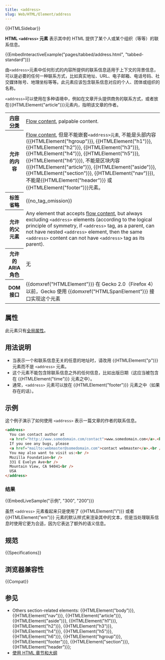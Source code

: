 ```yaml
---
title: <address>
slug: Web/HTML/Element/address
---
```


{{HTMLSidebar}}

**HTML `<address>` 元素** 表示其中的 HTML 提供了某个人或某个组织（等等）的联系信息。

{{EmbedInteractiveExample("pages/tabbed/address.html", "tabbed-standard")}}

由`<address>`元素中任何形式的内容所提供的联系信息适用于上下文的背景信息，可以是必要的任何一种联系方式，比如真实地址、URL、电子邮箱、电话号码、社交媒体账号、地理坐标等等。此元素应该包含联系信息对应的个人、团体或组织的名称。

`<address>`可以使用在多种语境中，例如在文章开头提供商务的联系方式，或者放在{{HTMLElement("article")}}元素内，指明该文章的作者。

<table class="properties">
 <tbody>
  <tr>
   <th scope="row"><a href="/zh-cn/docs/Web/HTML/Content_categories">内容分类</a></th>
   <td><a href="/zh-CN/docs/HTML/Content_categories#Flow_content">Flow content</a>, palpable content.</td>
  </tr>
  <tr>
   <th scope="row">允许的内容</th>
   <td><a href="/zh-CN/docs/HTML/Content_categories#Flow_content">Flow content</a>, 但是不能嵌套<code>&lt;address&gt;元素</code>, 不能是头部内容 ({{HTMLElement("hgroup")}}, {{HTMLElement("h1")}}, {{HTMLElement("h2")}}, {{HTMLElement("h3")}}, {{HTMLElement("h4")}}, {{HTMLElement("h5")}}, {{HTMLElement("h6")}}), 不能是区块内容 ({{HTMLElement("article")}}, {{HTMLElement("aside")}}, {{HTMLElement("section")}}, {{HTMLElement("nav")}}), 不能是{{HTMLElement("header")}} 或 {{HTMLElement("footer")}}元素。</td>
  </tr>
  <tr>
   <th scope="row">标签省略</th>
   <td>{{no_tag_omission}}</td>
  </tr>
  <tr>
   <th scope="row">允许的父元素</th>
   <td>Any element that accepts <a href="/zh-CN/docs/HTML/Content_categories#Flow_content">flow content</a>, but always excluding <code>&lt;address&gt;</code> elements (according to the logical principle of symmetry, if <code>&lt;address&gt;</code> tag, as a parent, can not have nested <code>&lt;address&gt;</code> element, then the same <code>&lt;address&gt;</code> content can not have <code>&lt;address&gt;</code> tag as its parent).</td>
  </tr>
  <tr>
   <th scope="row">允许的 ARIA 角色</th>
   <td>无</td>
  </tr>
  <tr>
   <th scope="row">DOM 接口</th>
   <td>{{domxref("HTMLElement")}} 在 Gecko 2.0（Firefox 4）以前，Gecko 使用 {{domxref("HTMLSpanElement")}} 接口实现这个元素</td>
  </tr>
 </tbody>
</table>

## 属性

此元素只有[全局属性](/zh-CN/docs/Web/HTML/Global_attributes)。

## 用法说明

- 当表示一个和联系信息无关的任意的地址时，请改用 {{HTMLElement("p")}} 元素而不是 `<address>` 元素。
- 这个元素不能包含除联系信息之外的任何信息，比如出版日期（这应当被包含在 {{HTMLElement("time")}} 元素之中）。
- 通常，`<address>` 元素可以放在 {{HTMLElement("footer")}} 元素之中（如果存在的话）。

## 示例

这个例子演示了如何使用 `<address>` 表示一篇文章的作者的联系信息。

```html
<address>
  You can contact author at
  <a href="http://www.somedomain.com/contact">www.somedomain.com</a>.<br />
  If you see any bugs, please
  <a href="mailto:webmaster@somedomain.com">contact webmaster</a>.<br />
  You may also want to visit us:<br />
  Mozilla Foundation<br />
  331 E Evelyn Ave<br />
  Mountain View, CA 94041<br />
  USA
</address>
```

### 结果

{{EmbedLiveSample("示例", "300", "200")}}

虽然 `<address>` 元素看起来只是使用了 {{HTMLElement("i")}} 或者 {{HTMLElement("em")}} 元素的默认样式来渲染其中的文本，但是当处理联系信息时使用它更为合适，因为它表达了额外的语义信息。

## 规范

{{Specifications}}

## 浏览器兼容性

{{Compat}}

## 参见

- Others section-related elements: {{HTMLElement("body")}}, {{HTMLElement("nav")}}, {{HTMLElement("article")}}, {{HTMLElement("aside")}}, {{HTMLElement("h1")}}, {{HTMLElement("h2")}}, {{HTMLElement("h3")}}, {{HTMLElement("h4")}}, {{HTMLElement("h5")}}, {{HTMLElement("h6")}}, {{HTMLElement("hgroup")}}, {{HTMLElement("footer")}}, {{HTMLElement("section")}}, {{HTMLElement("header")}};
- [使用 HTML 章节和大纲](/zh-CN/docs/Web/Guide/HTML/Sections_and_Outlines_of_an_HTML5_document)
